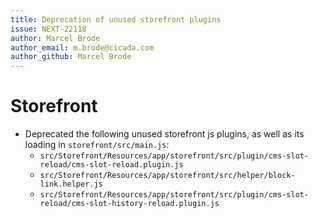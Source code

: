 ```yaml
---
title: Deprecation of unused storefront plugins
issue: NEXT-22118
author: Marcel Brode
author_email: m.brode@cicada.com
author_github: Marcel Brode
---
```

# Storefront
* Deprecated the following unused storefront js plugins, as well as its loading in `storefront/src/main.js`:
  * `src/Storefront/Resources/app/storefront/src/plugin/cms-slot-reload/cms-slot-reload.plugin.js`
  * `src/Storefront/Resources/app/storefront/src/helper/block-link.helper.js`
  * `src/Storefront/Resources/app/storefront/src/plugin/cms-slot-reload/cms-slot-history-reload.plugin.js`
